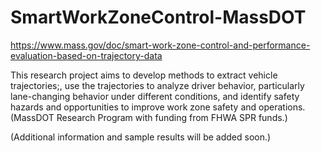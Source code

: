 # SmartWorkZoneControl-MassDOT

https://www.mass.gov/doc/smart-work-zone-control-and-performance-evaluation-based-on-trajectory-data

This research project aims to develop methods to extract vehicle trajectories;, use the trajectories to analyze driver behavior, particularly lane-changing behavior under different conditions, and identify safety hazards and opportunities to improve work zone safety and operations. (MassDOT Research Program with funding from FHWA SPR funds.)

(Additional information and sample results will be added soon.)
